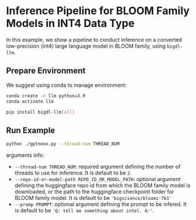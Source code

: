 # Inference Pipeline for BLOOM Family Models in INT4 Data Type

In this example, we show a pipeline to conduct inference on a converted low-precision (int4) large language model in BLOOM family, using `bigdl-llm`.

## Prepare Environment
We suggest using conda to manage environment:
```bash
conda create -n llm python=3.9
conda activate llm

pip install bigdl-llm[all]
```

## Run Example
```bash
python ./gptneox.py --thread-num THREAD_NUM
```
arguments info:
- `--thread-num THREAD_NUM`: required argument defining the number of threads to use for inference. It is default to be `2`.
- `--repo-id-or-model-path REPO_ID_OR_MODEL_PATH`: optional argument defining the huggingface repo id from which the BLOOM family model is downloaded, or the path to the huggingface checkpoint folder for BLOOM family model. It is default to be `'bigscience/bloomz-7b1'`
- `--promp PROMPT`: optional argument defining the prompt to be infered. It is default to be `'Q: tell me something about intel. A:'`.
